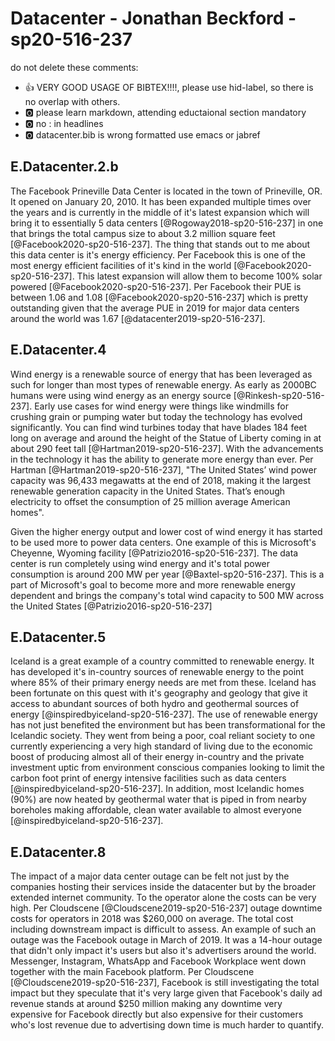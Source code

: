 # Datacenter - Jonathan Beckford - sp20-516-237

do not delete these comments:

* :+1: VERY GOOD USAGE OF BIBTEX!!!!, please use hid-label, so there is no overlap with others.
* :o2: please learn markdown, attending eductaional section mandatory
* :o2: no : in headlines
* :o2: datacenter.bib is wrong formatted use emacs or jabref

## E.Datacenter.2.b

The Facebook Prineville Data Center is located in the town of Prineville, OR.  It opened on January 20, 2010.  It has been expanded multiple times over the years and is currently in the middle of it's latest expansion which will bring it to essentially 5 data centers [@Rogoway2018-sp20-516-237] in one that brings the total campus size to about 3.2 million square feet [@Facebook2020-sp20-516-237].  The thing that stands out to me about this data center is it's energy efficiency.  Per Facebook this is one of the most energy efficient facilities of it's kind in the world [@Facebook2020-sp20-516-237].  This latest expansion will allow them to become 100% solar powered [@Facebook2020-sp20-516-237].  Per Facebook their PUE is between 1.06 and 1.08 [@Facebook2020-sp20-516-237] which is pretty outstanding given that the average PUE in 2019 for major data centers around the world was 1.67 [@datacenter2019-sp20-516-237]. 

## E.Datacenter.4

Wind energy is a renewable source of energy that has been leveraged as such for longer than most types of renewable energy.  As early as 2000BC humans were using wind energy as an energy source [@Rinkesh-sp20-516-237].  Early use cases for wind energy were things like windmills for crushing grain or pumping water but today the technology has evolved significantly.  You can find wind turbines today that have blades 184 feet long on average and around the height of the Statue of Liberty coming in at about 290 feet tall [@Hartman2019-sp20-516-237].  With the advancements in the technology it has the ability to generate more energy than ever.  Per Hartman [@Hartman2019-sp20-516-237], "The United States’ wind power capacity was 96,433 megawatts at the end of 2018, making it the largest renewable generation capacity in the United States. That’s enough electricity to offset the consumption of 25 million average American homes".

Given the higher energy output and lower cost of wind energy it has started to be used more to power data centers.  One example of this is Microsoft's Cheyenne, Wyoming facility [@Patrizio2016-sp20-516-237].  The data center is run completely using wind energy and it's total power consumption is around 200 MW per year [@Baxtel-sp20-516-237].  This is a part of Microsoft's goal to become more and more renewable energy dependent and brings the company's total wind capacity to 500 MW across the United States [@Patrizio2016-sp20-516-237]

## E.Datacenter.5

Iceland is a great example of a country committed to renewable energy.  It has developed it's in-country sources of renewable energy to the point where 85% of their primary energy needs are met from these.  Iceland has been fortunate on this quest with it's geography and geology that give it access to abundant sources of both hydro and geothermal sources of energy [@inspiredbyiceland-sp20-516-237].  The use of renewable energy has not just benefited the environment but has been transformational for the Icelandic society.  They went from being a poor, coal reliant society to one currently experiencing a very high standard of living due to the economic boost of producing almost all of their energy in-country and the private investment uptic from environment conscious companies looking to limit the carbon foot print of energy intensive facilities such as data centers [@inspiredbyiceland-sp20-516-237].  In addition, most Icelandic homes (90%) are now heated by geothermal water that is piped in from nearby boreholes making affordable, clean water available to almost everyone [@inspiredbyiceland-sp20-516-237].   

## E.Datacenter.8

The impact of a major data center outage can be felt not just by the companies hosting their services inside the datacenter but by the broader extended internet community.  To the operator alone the costs can be very high.  Per Cloudscene [@Cloudscene2019-sp20-516-237] outage downtime costs for operators in 2018 was $260,000 on average.  The total cost including downstream impact is difficult to assess.  An example of such an outage was the Facebook outage in March of 2019.  It was a 14-hour outage that didn't only impact it's users but also it's advertisers around the world.  Messenger, Instagram, WhatsApp and Facebook Workplace went down together with the main Facebook platform.  Per Cloudscene [@Cloudscene2019-sp20-516-237], Facebook is still investigating the total impact but they speculate that it's very large given that Facebook's daily ad revenue stands at around $250 million making any downtime very expensive for Facebook directly but also expensive for their customers who's lost revenue due to advertising down time is much harder to quantify.


